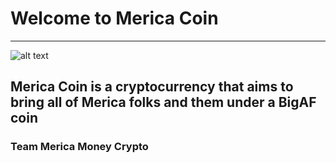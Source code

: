 # Welcome to Merica Coin #

 ----
![alt text](https://github.com/ttracx/merica-coin/blob/main/src/merica_eagle.png)

## Merica Coin is a cryptocurrency that aims to bring all of Merica  folks and them under a BigAF coin ##

### Team Merica Money Crypto ###
